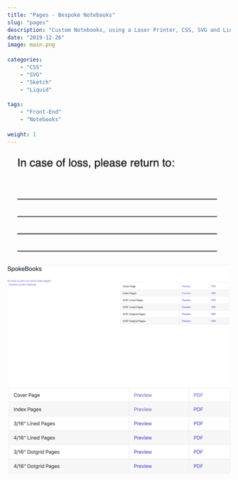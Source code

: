 ```yaml
---
title: "Pages - Bespoke Notebooks"
slug: "pages"
description: "Custom Notebooks, using a Laser Printer, CSS, SVG and Liquid."
date: "2019-12-26"
image: main.png

categories:
    - "CSS"
    - "SVG"
    - "Sketch"
    - "Liquid"

tags:
    - "Front-End"
    - "Notebooks"

weight: 1
---
```


![Pages](pages.png)![Options](options.png)![Types](types.png)
